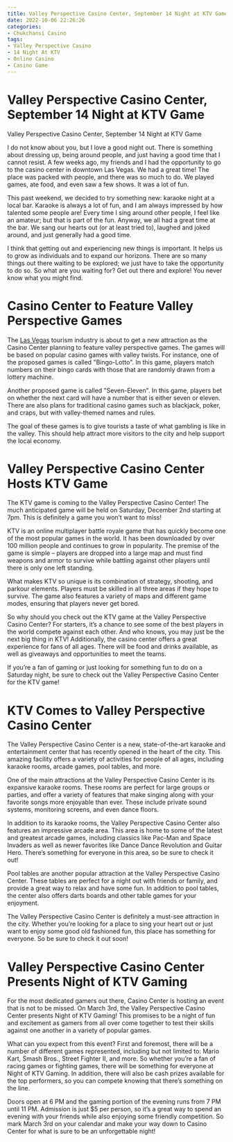 ```yaml
---
title: Valley Perspective Casino Center, September 14 Night at KTV Game
date: 2022-10-06 22:26:26
categories:
- Chukchansi Casino
tags:
- Valley Perspective Casino
- 14 Night At KTV
- Online Casino
- Casino Game
---
```



#  Valley Perspective Casino Center, September 14 Night at KTV Game

Valley Perspective Casino Center, September 14 Night at KTV Game

I do not know about you, but I love a good night out. There is something about dressing up, being around people, and just having a good time that I cannot resist. A few weeks ago, my friends and I had the opportunity to go to the casino center in downtown Las Vegas. We had a great time! The place was packed with people, and there was so much to do. We played games, ate food, and even saw a few shows. It was a lot of fun.

This past weekend, we decided to try something new: karaoke night at a local bar. Karaoke is always a lot of fun, and I am always impressed by how talented some people are! Every time I sing around other people, I feel like an amateur; but that is part of the fun. Anyway, we all had a great time at the bar. We sang our hearts out (or at least tried to), laughed and joked around, and just generally had a good time.

I think that getting out and experiencing new things is important. It helps us to grow as individuals and to expand our horizons. There are so many things out there waiting to be explored; we just have to take the opportunity to do so. So what are you waiting for? Get out there and explore! You never know what you might find.

#  Casino Center to Feature Valley Perspective Games

The [Las Vegas](https://www.vegas.com/) tourism industry is about to get a new attraction as the Casino Center planning to feature valley perspective games. The games will be based on popular casino games with valley twists. For instance, one of the proposed games is called "Bingo-Lotto". In this game, players match numbers on their bingo cards with those that are randomly drawn from a lottery machine.

Another proposed game is called "Seven-Eleven". In this game, players bet on whether the next card will have a number that is either seven or eleven. There are also plans for traditional casino games such as blackjack, poker, and craps, but with valley-themed names and rules.

The goal of these games is to give tourists a taste of what gambling is like in the valley. This should help attract more visitors to the city and help support the local economy.

#  Valley Perspective Casino Center Hosts KTV Game

The KTV game is coming to the Valley Perspective Casino Center! The much anticipated game will be held on Saturday, December 2nd starting at 7pm. This is definitely a game you won’t want to miss!

KTV is an online multiplayer battle royale game that has quickly become one of the most popular games in the world. It has been downloaded by over 100 million people and continues to grow in popularity. The premise of the game is simple – players are dropped into a large map and must find weapons and armor to survive while battling against other players until there is only one left standing.

What makes KTV so unique is its combination of strategy, shooting, and parkour elements. Players must be skilled in all three areas if they hope to survive. The game also features a variety of maps and different game modes, ensuring that players never get bored.

So why should you check out the KTV game at the Valley Perspective Casino Center? For starters, it’s a chance to see some of the best players in the world compete against each other. And who knows, you may just be the next big thing in KTV! Additionally, the casino center offers a great experience for fans of all ages. There will be food and drinks available, as well as giveaways and opportunities to meet the teams.

If you’re a fan of gaming or just looking for something fun to do on a Saturday night, be sure to check out the Valley Perspective Casino Center for the KTV game!

#  KTV Comes to Valley Perspective Casino Center

The Valley Perspective Casino Center is a new, state-of-the-art karaoke and entertainment center that has recently opened in the heart of the city. This amazing facility offers a variety of activities for people of all ages, including karaoke rooms, arcade games, pool tables, and more.

One of the main attractions at the Valley Perspective Casino Center is its expansive karaoke rooms. These rooms are perfect for large groups or parties, and offer a variety of features that make singing along with your favorite songs more enjoyable than ever. These include private sound systems, monitoring screens, and even dance floors.

In addition to its karaoke rooms, the Valley Perspective Casino Center also features an impressive arcade area. This area is home to some of the latest and greatest arcade games, including classics like Pac-Man and Space Invaders as well as newer favorites like Dance Dance Revolution and Guitar Hero. There’s something for everyone in this area, so be sure to check it out!

Pool tables are another popular attraction at the Valley Perspective Casino Center. These tables are perfect for a night out with friends or family, and provide a great way to relax and have some fun. In addition to pool tables, the center also offers darts boards and other table games for your enjoyment.

The Valley Perspective Casino Center is definitely a must-see attraction in the city. Whether you’re looking for a place to sing your heart out or just want to enjoy some good old fashioned fun, this place has something for everyone. So be sure to check it out soon!

#  Valley Perspective Casino Center Presents Night of KTV Gaming

For the most dedicated gamers out there, Casino Center is hosting an event that is not to be missed. On March 3rd, the Valley Perspective Casino Center presents Night of KTV Gaming! This promises to be a night of fun and excitement as gamers from all over come together to test their skills against one another in a variety of popular games.

What can you expect from this event? First and foremost, there will be a number of different games represented, including but not limited to: Mario Kart, Smash Bros., Street Fighter II, and more. So whether you’re a fan of racing games or fighting games, there will be something for everyone at Night of KTV Gaming. In addition, there will also be cash prizes available for the top performers, so you can compete knowing that there’s something on the line.

Doors open at 6 PM and the gaming portion of the evening runs from 7 PM until 11 PM. Admission is just $5 per person, so it’s a great way to spend an evening with your friends while also enjoying some friendly competition. So mark March 3rd on your calendar and make your way down to Casino Center for what is sure to be an unforgettable night!